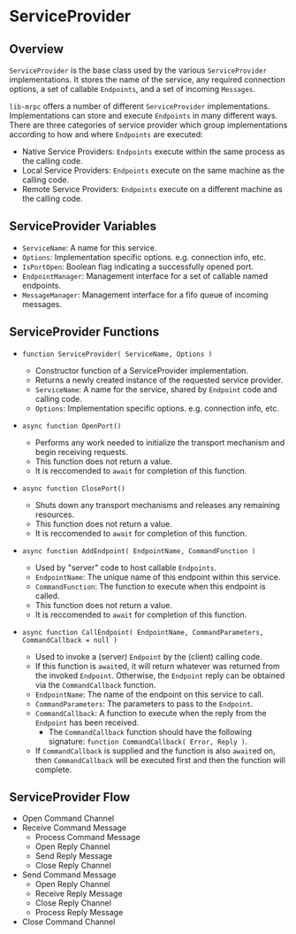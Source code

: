 
# ServiceProvider

## Overview

`ServiceProvider` is the base class used by the various `ServiceProvider` implementations.
It stores the name of the service, any required connection options, a set of callable `Endpoints`, and a set of incoming `Messages`.

`lib-mrpc` offers a number of different `ServiceProvider` implementations.
Implementations can store and execute `Endpoints` in many different ways.
There are three categories of service provider which group implementations according to how and
where `Endpoints` are executed:

- Native Service Providers: `Endpoints` execute within the same process as the calling code.
- Local Service Providers: `Endpoints` execute on the same machine as the calling code.
- Remote Service Providers: `Endpoints` execute on a different machine as the calling code.


## ServiceProvider Variables

- `ServiceName`: A name for this service.
- `Options`: Implementation specific options. e.g. connection info, etc.
- `IsPortOpen`: Boolean flag indicating a successfully opened port.
- `EndpointManager`: Management interface for a set of callable named endpoints.
- `MessageManager`: Management interface for a fifo queue of incoming messages.


## ServiceProvider Functions

- `function ServiceProvider( ServiceName, Options )`
	- Constructor function of a ServiceProvider implementation.
	- Returns a newly created instance of the requested service provider.
	- `ServiceName`: A name for the service, shared by `Endpoint` code and calling code.
	- `Options`: Implementation specific options. e.g. connection info, etc.

- `async function OpenPort()`
	- Performs any work needed to initialize the transport mechanism and begin receiving requests.
	- This function does not return a value.
	- It is reccomended to `await` for completion of this function.

- `async function ClosePort()`
	- Shuts down any transport mechanisms and releases any remaining resources.
	- This function does not return a value.
	- It is reccomended to `await` for completion of this function.

- `async function AddEndpoint( EndpointName, CommandFunction )`
	- Used by "server" code to host callable `Endpoints`.
	- `EndpointName`: The unique name of this endpoint within this service.
	- `CommandFunction`: The function to execute when this endpoint is called.
	- This function does not return a value.
	- It is reccomended to `await` for completion of this function.

- `async function CallEndpoint( EndpointName, CommandParameters, CommandCallback = null )`
	- Used to invoke a (server) `Endpoint` by the (client) calling code.
	- If this function is `await`ed, it will return whatever was returned from the invoked `Endpoint`.
		Otherwise, the `Endpoint` reply can be obtained via the `CommandCallback` function.
	- `EndpointName`: The name of the endpoint on this service to call.
	- `CommandParameters`: The parameters to pass to the `Endpoint`.
	- `CommandCallback`: A function to execute when the reply from the `Endpoint` has been received.
		- The `CommandCallback` function should have the following signature: `function CommandCallback( Error, Reply )`.
	- If `CommandCallback` is supplied and the function is also `await`ed on,
		then `CommandCallback` will be executed first and then the function will complete.

## ServiceProvider Flow

- Open Command Channel
- Receive Command Message
	- Process Command Message
	- Open Reply Channel
	- Send Reply Message
	- Close Reply Channel
- Send Command Message
	- Open Reply Channel
	- Receive Reply Message
	- Close Reply Channel
	- Process Reply Message
- Close Command Channel
